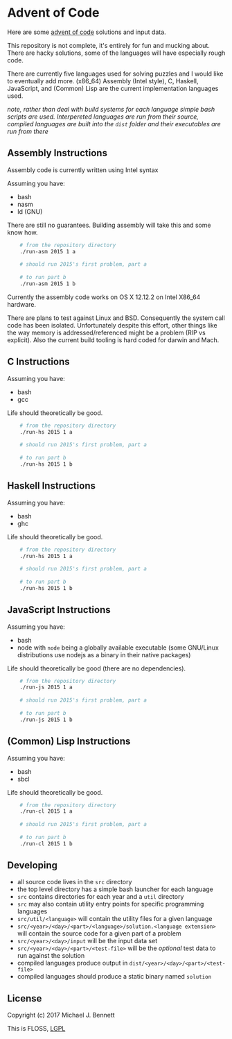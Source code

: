 Advent of Code
==============

Here are some [advent of code](http://adventofcode.com/ "Advent of Code Website") solutions and input data.

This repository is not complete, it's entirely for fun and mucking about.  There are hacky solutions, some of the languages will have especially rough code.

There are currently five languages used for solving puzzles and I would like to eventually add more.  (x86_64) Assembly (Intel style), C, Haskell, JavaScript, and (Common) Lisp are the current implementation languages used.

_note, rather than deal with build systems for each language simple bash scripts are used.  Interpereted languages are run from their source, compiled languages are built into the `dist` folder and their executables are run from there_

## Assembly Instructions

Assembly code is currently written using Intel syntax

Assuming you have:

* bash
* nasm
* ld (GNU)

There are still no guarantees.  Building assembly will take this and some know how.

```bash
    # from the repository directory
    ./run-asm 2015 1 a
    
    # should run 2015's first problem, part a
    
    # to run part b
    ./run-asm 2015 1 b
```

Currently the assembly code works on OS X 12.12.2 on Intel X86_64 hardware.

There are plans to test against Linux and BSD.  Consequently the system call code has been isolated.  Unfortunately despite this effort, other things like the way memory is addressed/referenced might be a problem (RIP vs explicit).  Also the current build tooling is hard coded for darwin and Mach.


## C Instructions

Assuming you have:

* bash
* gcc

Life should theoretically be good.

```bash
    # from the repository directory
    ./run-hs 2015 1 a
    
    # should run 2015's first problem, part a
    
    # to run part b
    ./run-hs 2015 1 b
```

## Haskell Instructions

Assuming you have:

* bash
* ghc

Life should theoretically be good.

```bash
    # from the repository directory
    ./run-hs 2015 1 a
    
    # should run 2015's first problem, part a
    
    # to run part b
    ./run-hs 2015 1 b
```

## JavaScript Instructions

Assuming you have:

* bash
* node with `node` being a globally available executable (some GNU/Linux distributions use nodejs as a binary in their native packages)

Life should theoretically be good (there are no dependencies).

```bash
    # from the repository directory
    ./run-js 2015 1 a
    
    # should run 2015's first problem, part a
    
    # to run part b
    ./run-js 2015 1 b
```

## (Common) Lisp Instructions

Assuming you have:

* bash
* sbcl

Life should theoretically be good.

```bash
    # from the repository directory
    ./run-cl 2015 1 a
    
    # should run 2015's first problem, part a
    
    # to run part b
    ./run-cl 2015 1 b
```

## Developing

- all source code lives in the `src` directory
- the top level directory has a simple bash launcher for each language
- `src` contains directories for each year and a `util` directory
- `src` may also contain utility entry points for specific programming languages
- `src/util/<language>` will contain the utility files for a given language
- `src/<year>/<day>/<part>/<language>/solution.<language extension>` will 
contain the source code for a given part of a problem
- `src/<year>/<day>/input` will be the input data set
- `src/<year>/<day>/<part>/<test-file>` will be the _optional_ test data to run
against the solution
- compiled languages produce output in `dist/<year>/<day>/<part>/<test-file>`
- compiled languages should produce a static binary named `solution`

## License

Copyright (c) 2017 Michael J. Bennett

This is FLOSS, [LGPL](./LICENSE)

